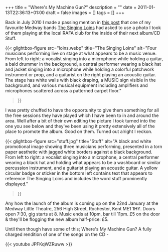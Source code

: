 +++
title = "Where's My Machine Gun?"
description = ""
date = 2011-01-13T22:36:13+01:00
draft = false
images = []
tags = []
+++

Back in July 2010 I made a passing mention in [this post](https://www.bongotwisty.blog/dancing_circles/) that one of my favourite Medway bands [The Singing Loins](https://thesingingloins1.bandcamp.com/music) had asked to use a photo I took of them playing at the local RAFA club for the inside of their next album/CD Stuff. 

{{< glightbox-figure 
   src="loins.webp" 
   title="The Singing Loins"
   alt="Four musicians performing live on stage at what appears to be a music venue. From left to right: a vocalist singing into a microphone while holding a guitar, a bald drummer in the background, a central performer wearing a black hat and jacket singing into a microphone while holding a colorful patchwork instrument or prop, and a guitarist on the right playing an acoustic guitar. The stage has white walls with black draping, a MUSIC sign visible in the background, and various musical equipment including amplifiers and microphones scattered across a patterned carpet floor." 
>}}

I was pretty chuffed to have the opportunity to give them something for all the free sessions they have played which I have been to in and around the area. Well after a bit of their own editing the picture I took turned into the one you see below and they've been using it pretty extensively all of the place to promote the album. Good on them. Turned out alright I reckon.


{{< glightbox-figure 
   src="stuff.jpg" 
   title="Stuff"
   alt="A black and white promotional image showing three musicians performing, presented in a torn paper aesthetic with jagged white borders against a black background. From left to right: a vocalist singing into a microphone, a central performer wearing a black hat and holding what appears to be a washboard or similar percussion instrument, and a guitarist playing an acoustic guitar. A yellow circular badge or sticker in the bottom left contains text that appears to reference The Singing Loins and includes the word stuff prominently displayed." 
>}}

Any how the launch of the album is coming up on the 22nd January at the Medway Little Theatre, 256 High Street, Rochester, Kent ME1 1HY. Doors open 7:30, gig starts at 8. Music ends at 10pm, bar till 11pm. £5 on the door & they'll be flogging the new album half-price: £5.

Until then though have some of this; Where's My Machine Gun? A fully charged rendition of one of the songs on the CD -

{{< youtube JPFKqWZRuww >}}
